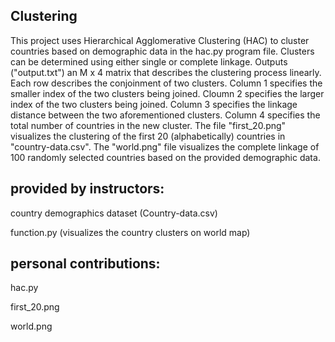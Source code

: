 ## Clustering

This project uses Hierarchical Agglomerative Clustering (HAC) to cluster countries based on demographic data in the hac.py program file. Clusters can be determined using either single or complete linkage. Outputs ("output.txt") an M x 4 matrix that describes the clustering process linearly. Each row describes the conjoinment of two clusters. Column 1 specifies the smaller index of the two clusters being joined. Cloumn 2 specifies the larger index of the two clusters being joined. Column 3 specifies the linkage distance between the two aforementioned clusters. Column 4 specifies the total number of countries in the new cluster. The file "first_20.png" visualizes the clustering of the first 20 (alphabetically) countries in "country-data.csv". The "world.png" file visualizes the complete linkage of 100 randomly selected countries based on the provided demographic data.

## provided by instructors:

country demographics dataset (Country-data.csv)

function.py (visualizes the country clusters on world map)

## personal contributions:

hac.py

first_20.png

world.png
